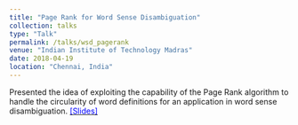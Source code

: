 ```yaml
---
title: "Page Rank for Word Sense Disambiguation"
collection: talks
type: "Talk"
permalink: /talks/wsd_pagerank
venue: "Indian Institute of Technology Madras"
date: 2018-04-19
location: "Chennai, India"
---
```


Presented the idea of exploiting the capability of the Page Rank algorithm to handle the circularity of word definitions for an application in word sense disambiguation. [<span style="color:blue">[Slides]</span>](https://shubhangighosh.github.io/files/WSDPageRank.pdf)
 
